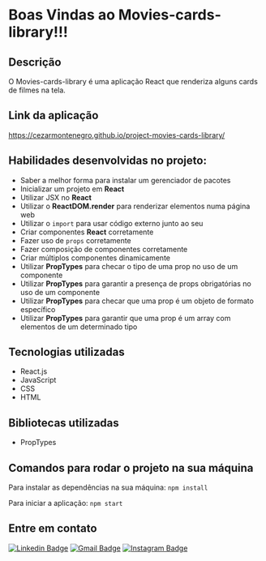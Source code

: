 # Boas Vindas ao Movies-cards-library!!!

## Descrição

O Movies-cards-library é uma aplicação React que renderiza alguns cards de filmes na tela.
  
## Link da aplicação

  https://cezarmontenegro.github.io/project-movies-cards-library/

## Habilidades desenvolvidas no projeto:

  * Saber a melhor forma para instalar um gerenciador de pacotes
  * Inicializar um projeto em **React**
  * Utilizar JSX no **React**
  * Utilizar o **ReactDOM.render** para renderizar elementos numa página web
  * Utilizar o `import` para usar código externo junto ao seu
  * Criar componentes **React** corretamente
  * Fazer uso de `props` corretamente
  * Fazer composição de componentes corretamente
  * Criar múltiplos componentes dinamicamente
  * Utilizar **PropTypes** para checar o tipo de uma prop no uso de um componente
  * Utilizar **PropTypes** para garantir a presença de props obrigatórias no uso de um componente
  * Utilizar **PropTypes** para checar que uma prop é um objeto de formato específico
  * Utilizar **PropTypes** para garantir que uma prop é um array com elementos de um determinado tipo
 
 ## Tecnologias utilizadas
 
* React.js
* JavaScript
* CSS
* HTML

## Bibliotecas utilizadas

* PropTypes

## Comandos para rodar o projeto na sua máquina

Para instalar as dependências na sua máquina: `npm install`

Para iniciar a aplicação: `npm start`

## Entre em contato

[![Linkedin Badge](https://img.shields.io/badge/-cezarmontenegro-blue?style=flat-square&logo=Linkedin&logoColor=white&link=https://www.linkedin.com/in/cezarmontenegro/)](https://www.linkedin.com/in/cezarmontenegro/) 
[![Gmail Badge](https://img.shields.io/badge/-cezarguimaraes@gmail.com-c14438?style=flat-square&logo=Gmail&logoColor=white&link=mailto:cezarguimaraes@gmail.com)](mailto:cezarguimaraes@gmail.com)
[![Instagram Badge](https://img.shields.io/badge/-@cezarguima-e4405f?style=flat-square&labelColor=e4405f&logo=instagram&logoColor=white&link=https://instagram.com/cezarguima)](https://instagram.com/cezarguima)

